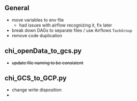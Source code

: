 
## General
- move variables to env file
    - had issues with airflow recognizing it, fix later
- break down DAGs to separate files / use Airflows `TaskGroup`
- remove code duplication

## chi_openData_to_gcs.py
- ~~update file naming to be consistent~~

## chi_GCS_to_GCP.py
- change write disposition
-
